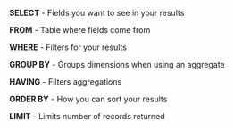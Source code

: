 **SELECT**      - Fields you want to see in your results

**FROM**        - Table where fields come from

**WHERE**       - Filters for your results

**GROUP BY**    - Groups dimensions when using an aggregate

**HAVING**      - Filters aggregations

**ORDER BY**    - How you can sort your results

**LIMIT**       - Limits number of records returned
